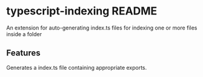 # typescript-indexing README

An extension for auto-generating index.ts files for indexing one or more files inside a folder

## Features

Generates a index.ts file containing appropriate exports. 
